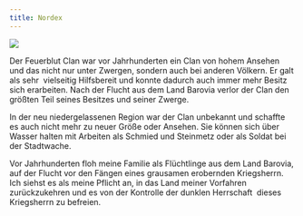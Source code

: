 ```yaml
---
title: Nordex
---
```


![](https://s3.amazonaws.com/files.d20.io/images/186333080/4i4EKmecdgXEfBnzI_E56A/max.png?1608384678)

Der Feuerblut Clan war vor Jahrhunderten ein Clan von hohem Ansehen und das nicht nur unter Zwergen, sondern auch bei anderen Völkern. Er galt als sehr  vielseitig Hilfsbereit und konnte dadurch auch immer mehr Besitz sich erarbeiten. Nach der Flucht aus dem Land Barovia verlor der Clan den größten Teil seines Besitzes und seiner Zwerge. 

In der neu niedergelassenen Region war der Clan unbekannt und schaffte es auch nicht mehr zu neuer Größe oder Ansehen. Sie können sich über Wasser halten mit Arbeiten als Schmied und Steinmetz oder als Soldat bei der Stadtwache.

Vor Jahrhunderten floh meine Familie als Flüchtlinge aus dem Land Barovia, auf der Flucht vor den Fängen eines grausamen erobernden Kriegsherrn. Ich siehst es als meine Pflicht an, in das Land meiner Vorfahren zurückzukehren und es von der Kontrolle der dunklen Herrschaft  dieses Kriegsherrn zu befreien.